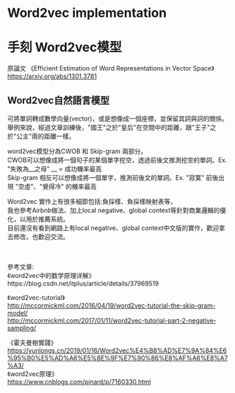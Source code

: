 # Word2vec implementation 
# 手刻 Word2vec模型
原論文 《Efficient Estimation of Word Representations in Vector Space》 https://arxiv.org/abs/1301.3781

## Word2vec自然語言模型
可將單詞轉成數學向量(vector)，或是想像成一個座標，並保留其詞與詞的關係。</br>
舉例來說，經過文章訓練後，"國王"之於"皇后"在空間中的距離，跟"王子"之於"公主"兩的距離一樣。

word2vec模型分為CWOB 和 Skip-gram 兩部分。</br>
CWOB可以想像成將一個句子的某個單字挖空，透過前後文推測挖空的單詞。Ex. "失敗為__之母" __ = 成功機率最高</br>
Skip-gram 相反可以想像成將一個單字，推測前後文的單詞。Ex. "寂寞" 前後出現 "空虛"、"覺得冷" 的機率最高

Word2vec 實作上有很多細節包括:負採樣、負採樣映射表等，</br>
我也參考Airbnb做法、加上local negative、global context等針對商業邏輯的優化，以用於推薦系統。</br>
目前還沒有看到網路上有local negative、global context中文版的實作，歡迎拿去修改，也歡迎交流。

</br>
</br>
參考文章: </br>
《word2vec中的数学原理详解》</br>
https://blog.csdn.net/itplus/article/details/37969519

《word2vec-tutorial》</br>
http://mccormickml.com/2016/04/19/word2vec-tutorial-the-skip-gram-model/</br>
http://mccormickml.com/2017/01/11/word2vec-tutorial-part-2-negative-sampling/

《霍夫曼樹實踐》</br>
https://yunlongs.cn/2019/01/16/Word2vec%E4%B8%AD%E7%9A%84%E6%95%B0%E5%AD%A6%E5%8E%9F%E7%90%86%E8%AF%A6%E8%A7%A3/</br>
《word2vec原理》</br>
https://www.cnblogs.com/pinard/p/7160330.html
